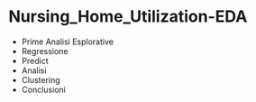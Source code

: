 # Nursing_Home_Utilization-EDA

* Prime Analisi Esplorative
* Regressione
* Predict
* Analisi
* Clustering
* Conclusioni
